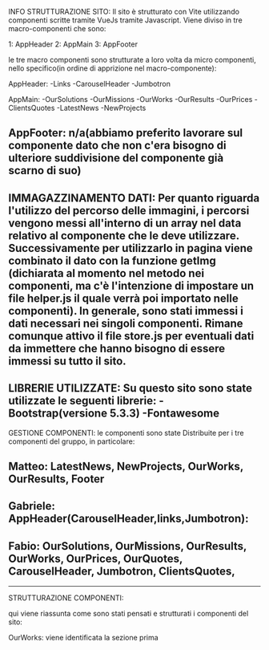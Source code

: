 INFO STRUTTURAZIONE SITO:
Il sito è strutturato con Vite utilizzando componenti scritte tramite VueJs tramite Javascript.
Viene diviso in tre macro-componenti che sono:

1:  AppHeader
2:  AppMain
3:  AppFooter 

le tre macro componenti sono strutturate a loro volta da micro componenti, nello  specifico(in ordine di apprizione nel macro-componente):

AppHeader:
-Links
-CarouselHeader
-Jumbotron

AppMain:
-OurSolutions
-OurMissions
-OurWorks
-OurResults
-OurPrices 
-ClientsQuotes
-LatestNews
-NewProjects

AppFooter:
n/a(abbiamo preferito lavorare sul componente dato che non c'era bisogno di ulteriore suddivisione del componente già scarno di suo)
-------------------------------
IMMAGAZZINAMENTO DATI:
Per quanto riguarda l'utilizzo del percorso delle immagini, i percorsi vengono messi all'interno di un array nel data relativo al componente che le deve utilizzare. Successivamente per utilizzarlo in pagina viene combinato il dato con la funzione getImg (dichiarata al momento nel metodo nei componenti, ma c'è l'intenzione di impostare un file helper.js il quale verrà poi importato nelle componenti).
In generale, sono stati immessi i dati necessari nei singoli componenti. Rimane comunque attivo il file store.js per eventuali dati da immettere che hanno bisogno di essere immessi su tutto il sito.
--------------------------------------
LIBRERIE UTILIZZATE:
Su questo sito sono state utilizzate le seguenti librerie:
-Bootstrap(versione 5.3.3)
-Fontawesome
------------------------------------
GESTIONE COMPONENTI:
le componenti sono state Distribuite per i tre componenti del gruppo, in particolare:

Matteo: LatestNews,
NewProjects,
OurWorks,
OurResults,
Footer
--

Gabriele:
AppHeader(CarouselHeader,links,Jumbotron):
--

Fabio:
OurSolutions,
OurMissions,
OurResults,
OurWorks,
OurPrices,
OurQuotes,
CarouselHeader,
Jumbotron,
ClientsQuotes,
--
------------------------------------
STRUTTURAZIONE COMPONENTI:

qui viene riassunta come sono stati pensati e strutturati i componenti del sito:


OurWorks: viene identificata la sezione  prima 

